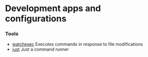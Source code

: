 # Development apps and configurations

### Tools

- [watchexec](https://github.com/mattgreen/watchexec) Executes commands in response to file modifications
- [just](https://github.com/casey/just) Just a command runner 
